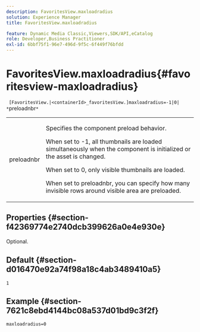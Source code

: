 ```yaml
---
description: FavoritesView.maxloadradius
solution: Experience Manager
title: FavoritesView.maxloadradius

feature: Dynamic Media Classic,Viewers,SDK/API,eCatalog
role: Developer,Business Practitioner
exl-id: 6bbf75f1-96e7-496d-9f5c-6f449f76bfdd
---
```

# FavoritesView.maxloadradius{#favoritesview-maxloadradius}

` [FavoritesView.|<containerId>_favoritesView.]maxloadradius=-1|0| *`preloadnbr`*`

<table id="table_2B109D2F91E64B5382B31921C3780FA5"> 
 <tbody> 
  <tr> 
   <td colname="col1"> <p><span class="codeph"><span class="varname"> preloadnbr</span></span> </p> </td> 
   <td colname="col2"> <p> Specifies the component preload behavior. </p> <p>When set to <span class="codeph"> -1</span>, all thumbnails are loaded simultaneously when the component is initialized or the asset is changed. </p> <p>When set to <span class="codeph"> 0</span>, only visible thumbnails are loaded. </p> <p> When set to <span class="codeph"><span class="varname"> preloadnbr</span></span>, you can specify how many invisible rows around visible area are preloaded. </p> </td> 
  </tr> 
 </tbody> 
</table>

## Properties {#section-f42369774e2740dcb399626a0e4e930e}

Optional.

## Default {#section-d016470e92a74f98a18c4ab3489410a5}

`1`

## Example {#section-7621c8ebd4144bc08a537d01bd9c3f2f}

`maxloadradius=0`
